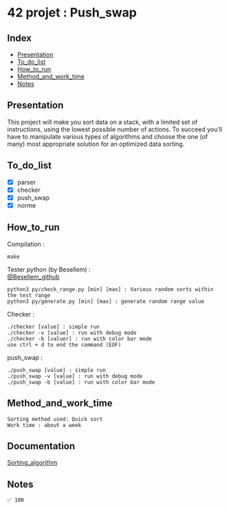# 42 projet : Push_swap

## Index

* [Presentation](#Presentation)
* [To_do_list](#To_do_list)
* [How_to_run](#How_to_run)
* [Method_and_work_time](#Method_and_work_time)
* [Notes](#Notes)

## Presentation

This project will make you sort data on a stack, with a limited set of instructions, using
the lowest possible number of actions. To succeed you’ll have to manipulate various types of algorithms and choose the one (of many) most appropriate solution for an optimized data sorting.

## To_do_list

- [x] parser
- [x] checker
- [x] push_swap
- [x] norme

## How_to_run

Compilation :  

	make

Tester python (by Besellem) :  
[@Besellem_github](https://github.com/besellem)

	python3 py/check_range.py [min] [max] : Various random sorts within the test range
	python3 py/generate.py [min] [max] : generate random range value

Checker :  

	./checker [value] : simple run  
	./checker -v [value] : run with debug mode  
	./checker -b [valuer] : run with color bar mode  
	use ctrl + d to end the command (EOF)

push_swap :  

	./push_swap [value] : simple run  
	./push_swap -v [value] : run with debug mode  
	./push_swap -b [value] : run with color bar mode

## Method_and_work_time

	Sorting method used: Quick sort
	Work time : about a week

## Documentation

[Sorting_algorithm](https://en.wikipedia.org/wiki/Sorting_algorithm)

## Notes

	✅ 100